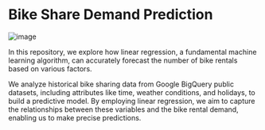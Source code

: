 # Bike Share Demand Prediction

![image](https://github.com/Divyanalam98/Bike_Sharing_Demand/assets/63960112/f8212ef7-d4ba-4df5-bce9-4348671b829d)


In this repository, we explore how linear regression, a fundamental machine learning algorithm, can accurately forecast the number of bike rentals based on various factors.

We analyze historical bike sharing data from Google BigQuery public datasets, including attributes like time, weather conditions, and holidays, to build a predictive model. 
By employing linear regression, we aim to capture the relationships between these variables and the bike rental demand, enabling us to make precise predictions.
